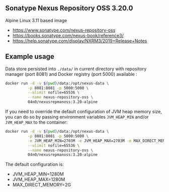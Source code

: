 ## Sonatype Nexus Repository OSS 3.20.0

Alpine Linux 3.11 based image

*   https://www.sonatype.com/nexus-repository-oss
*   https://books.sonatype.com/nexus-book/reference3/
*   https://help.sonatype.com/display/NXRM3/2019+Release+Notes

## Example usage

Data store persisted into `./data/` in current directory with repository
manager (port 8081) and Docker registry (port 5000) available :

```bash
docker run -d -v $(pwd)/data:/opt/nexus-data \
          -p 8081:8081 -p 5000:5000 \
          --ulimit nofile=65536 \
          --name nexus-repository-oss \
          04n0/nexusrepmanoss:3.20-alpine
```

If you need to override the default configuration of JVM heap memory size, you
can do so by passing environment variables `JVM_HEAP_MIN` and/or `JVM_HEAP_MAX`
to the container:

```bash
docker run -d -v $(pwd)/data:/opt/nexus-data \
          -p 8081:8081 -p 5000:5000 \
          -e JVM_HEAP_MIN=2703M -e JVM_HEAP_MAX=2703M -e MAX_DIRECT_MEMORY=2703M \
          --ulimit nofile=65536 \
          --name nexus-repository-oss \
          04n0/nexusrepmanoss:3.20-alpine
```

The default configuration is:
*   JVM_HEAP_MIN=1280M
*   JVM_HEAP_MAX=1280M
*   MAX_DIRECT_MEMORY=2G
